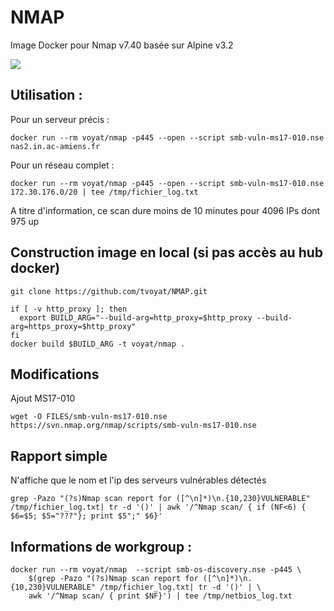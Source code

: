 # NMAP

Image Docker pour Nmap v7.40 basée sur Alpine v3.2

[![](https://badge.imagelayers.io/voyat/nmap:latest.svg)](https://imagelayers.io/?images=voyat/nmap:latest 'Get your own badge on imagelayers.io')

## Utilisation :

Pour un serveur précis :
```
docker run --rm voyat/nmap -p445 --open --script smb-vuln-ms17-010.nse nas2.in.ac-amiens.fr
```

Pour un réseau complet :
```
docker run --rm voyat/nmap -p445 --open --script smb-vuln-ms17-010.nse 172.30.176.0/20 | tee /tmp/fichier_log.txt
```

A titre d'information, ce scan dure moins de 10 minutes pour 4096 IPs dont 975 up


## Construction image en local (si pas accès au hub docker)

```
git clone https://github.com/tvoyat/NMAP.git

if [ -v http_proxy ]; then
  export BUILD_ARG="--build-arg=http_proxy=$http_proxy --build-arg=https_proxy=$http_proxy" 
fi
docker build $BUILD_ARG -t voyat/nmap .
```

## Modifications

Ajout MS17-010

```
wget -O FILES/smb-vuln-ms17-010.nse https://svn.nmap.org/nmap/scripts/smb-vuln-ms17-010.nse
```



## Rapport simple 
N'affiche que le nom et l'ip des serveurs vulnérables détectés
```
grep -Pazo "(?s)Nmap scan report for ([^\n]*)\n.{10,230}VULNERABLE" /tmp/fichier_log.txt| tr -d '()' | awk '/^Nmap scan/ { if (NF<6) { $6=$5; $5="???"}; print $5";" $6}'
```

## Informations de workgroup :
```
docker run --rm voyat/nmap  --script smb-os-discovery.nse -p445 \
    $(grep -Pazo "(?s)Nmap scan report for ([^\n]*)\n.{10,230}VULNERABLE" /tmp/fichier_log.txt| tr -d '()' | \
    awk '/^Nmap scan/ { print $NF}') | tee /tmp/netbios_log.txt
```
